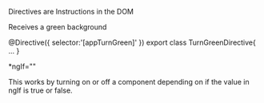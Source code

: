 Directives are Instructions in the DOM

<p appTurnGreen>Receives a green background</p>

@Directive({
selector:'[appTurnGreen]'
})
export class TurnGreenDirective{
...
}

\*ngIf=""

This works by turning on or off a component depending on if the value in ngIf is true or false.
